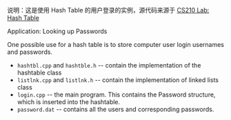 说明：这是使用 Hash Table 的用户登录的实例，源代码来源于 [CS210 Lab: Hash Table](http://www.cs.uregina.ca/Links/class-info/210/Hash/#IMPLEMENTATION)

Application: Looking up Passwords

One possible use for a hash table is to store computer user login usernames and passwords.

* `hashtbl.cpp` and `hashtble.h` -- contain the implementation of the hashtable class
* `listlnk.cpp` and `listlnk.h`  -- contain the implementation of linked lists class
* `login.cpp` -- the main program. This contains the Password structure, which is inserted into the hashtable.
* `password.dat` -- contains all the users and corresponding passwords.
